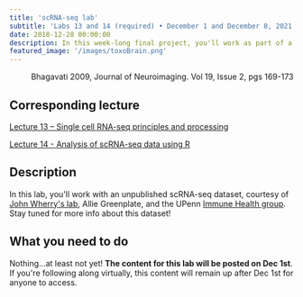 ```yaml
---
title: 'scRNA-seq lab'
subtitle: 'Labs 13 and 14 (required) • December 1 and December 8, 2021'
date: 2018-12-28 00:00:00
description: In this week-long final project, you'll work as part of a team to apply your newfound scRNA-seq skills to a dataset from the Immune Health group at UPenn, with the goal of identifying transcriptional programs associated with severe COVID. 
featured_image: '/images/toxoBrain.png'
---
```


<div style="text-align: right"> Bhagavati 2009, Journal of Neuroimaging. Vol 19, Issue 2, pgs 169-173 </div>


##  Corresponding lecture

[Lecture 13 – Single cell RNA-seq principles and processing](https://diytranscriptomics.com/project/lecture-13)

[Lecture 14 - Analysis of scRNA-seq data using R](https://diytranscriptomics.com/project/lecture-14)

## Description

In this lab, you'll work with an unpublished scRNA-seq dataset, courtesy of [John Wherry's lab](https://www.med.upenn.edu/wherrylab/), Allie Greenplate, and the UPenn [Immune Health group](https://www.med.upenn.edu/immunehealth/).  Stay tuned for more info about this dataset!

## What you need to do

Nothing...at least not yet!  **The content for this lab will be posted on Dec 1st**.  If you're following along virtually, this content will remain up after Dec 1st for anyone to access.

